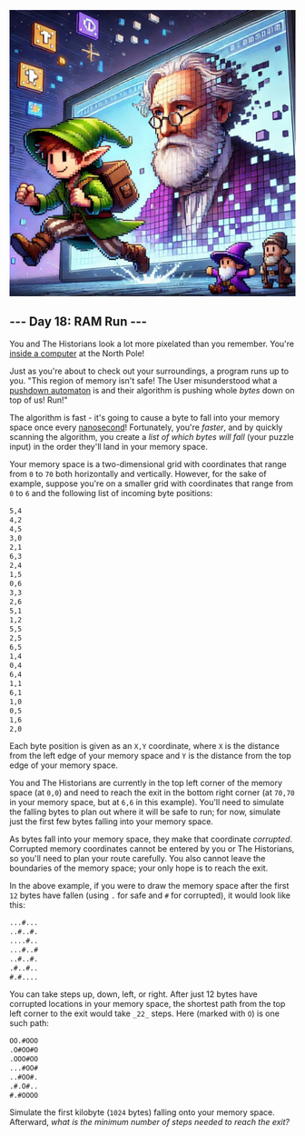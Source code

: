 <p align="center">
<img src="Day18.jpeg" style="width:540px" alt="RAM Run" />
</p>

## --- Day 18: RAM Run ---

You and The Historians look a lot more pixelated than you remember. You're  [inside a computer](https://adventofcode.com/2017/day/2)  at the North Pole!

Just as you're about to check out your surroundings, a program runs up to you. "This region of memory isn't safe! The User misunderstood what a  [pushdown automaton](https://en.wikipedia.org/wiki/Pushdown_automaton)  is and their algorithm is pushing whole  _bytes_  down on top of us!  Run!"

The algorithm is fast - it's going to cause a byte to fall into your memory space once every  [nanosecond](https://www.youtube.com/watch?v=9eyFDBPk4Yw)! Fortunately, you're  _faster_, and by quickly scanning the algorithm, you create a  _list of which bytes will fall_  (your puzzle input) in the order they'll land in your memory space.

Your memory space is a two-dimensional grid with coordinates that range from  `0`  to  `70`  both horizontally and vertically. However, for the sake of example, suppose you're on a smaller grid with coordinates that range from  `0`  to  `6`  and the following list of incoming byte positions:

```
5,4
4,2
4,5
3,0
2,1
6,3
2,4
1,5
0,6
3,3
2,6
5,1
1,2
5,5
2,5
6,5
1,4
0,4
6,4
1,1
6,1
1,0
0,5
1,6
2,0

```

Each byte position is given as an  `X,Y`  coordinate, where  `X`  is the distance from the left edge of your memory space and  `Y`  is the distance from the top edge of your memory space.

You and The Historians are currently in the top left corner of the memory space (at  `0,0`) and need to reach the exit in the bottom right corner (at  `70,70`  in your memory space, but at  `6,6`  in this example). You'll need to simulate the falling bytes to plan out where it will be safe to run; for now, simulate just the first few bytes falling into your memory space.

As bytes fall into your memory space, they make that coordinate  _corrupted_. Corrupted memory coordinates cannot be entered by you or The Historians, so you'll need to plan your route carefully. You also cannot leave the boundaries of the memory space; your only hope is to reach the exit.

In the above example, if you were to draw the memory space after the first  `12`  bytes have fallen (using  `.`  for safe and  `#`  for corrupted), it would look like this:

```
...#...
..#..#.
....#..
...#..#
..#..#.
.#..#..
#.#....

```

You can take steps up, down, left, or right. After just 12 bytes have corrupted locations in your memory space, the shortest path from the top left corner to the exit would take  `_22_`  steps. Here (marked with  `O`) is one such path:

```
OO.#OOO
.O#OO#O
.OOO#OO
...#OO#
..#OO#.
.#.O#..
#.#OOOO

```

Simulate the first kilobyte (`1024`  bytes) falling onto your memory space. Afterward,  _what is the minimum number of steps needed to reach the exit?_